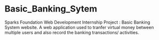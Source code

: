 # Basic_Banking_Sytem
 Sparks Foundation Web Development Internship Project : Basic Banking System website. A web application used to tranfer virtual money between multiple users and also record the banking transactions/ activities.
